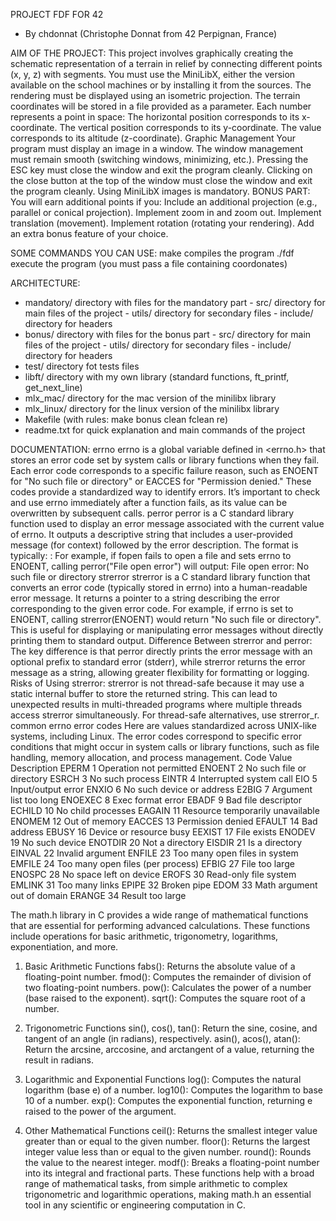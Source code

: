PROJECT FDF FOR 42
- By chdonnat (Christophe Donnat from 42 Perpignan, France)

AIM OF THE PROJECT:
This project involves graphically creating the schematic representation of a terrain in relief by connecting different points (x, y, z) with segments.
You must use the MiniLibX, either the version available on the school machines or by installing it from the sources.
The rendering must be displayed using an isometric projection.
The terrain coordinates will be stored in a file provided as a parameter.
Each number represents a point in space:
The horizontal position corresponds to its x-coordinate.
The vertical position corresponds to its y-coordinate.
The value corresponds to its altitude (z-coordinate).
Graphic Management
Your program must display an image in a window.
The window management must remain smooth (switching windows, minimizing, etc.).
Pressing the ESC key must close the window and exit the program cleanly.
Clicking on the close button at the top of the window must close the window and exit the program cleanly.
Using MiniLibX images is mandatory.
BONUS PART:
You will earn additional points if you:
Include an additional projection (e.g., parallel or conical projection).
Implement zoom in and zoom out.
Implement translation (movement).
Implement rotation (rotating your rendering).
Add an extra bonus feature of your choice.

SOME COMMANDS YOU CAN USE:
make
	compiles the program
./fdf <file>
	execute the program (you must pass a file containing coordonates)

ARCHITECTURE:
- mandatory/ directory with files for the mandatory part
		- src/ directory for main files of the project
		- utils/ directory for secondary files
		- include/ directory for headers
- bonus/ directory with files for the bonus part
		- src/ directory for main files of the project
		- utils/ directory for secondary files
		- include/ directory for headers
- test/ directory fot tests files
- libft/ directory with my own library (standard functions, ft_printf, get_next_line)
- mlx_mac/ directory for the mac version of the minilibx library
- mlx_linux/ directory for the linux version of the minilibx library
- Makefile (with rules: make bonus clean fclean re)
- readme.txt for quick explanation and main commands of the project

DOCUMENTATION:
errno
	errno is a global variable defined in <errno.h> that stores an error code set by system calls or library functions when they fail.
	Each error code corresponds to a specific failure reason, such as ENOENT for "No such file or directory" or EACCES for "Permission denied."
	These codes provide a standardized way to identify errors.
	It’s important to check and use errno immediately after a function fails, as its value can be overwritten by subsequent calls.
perror
	perror is a C standard library function used to display an error message associated with the current value of errno.
	It outputs a descriptive string that includes a user-provided message (for context) followed by the error description.
	The format is typically:
	<user message>: <error description>
	For example, if fopen fails to open a file and sets errno to ENOENT, calling perror("File open error") will output:
	File open error: No such file or directory
strerror
	strerror is a C standard library function that converts an error code (typically stored in errno) into a human-readable error message.
	It returns a pointer to a string describing the error corresponding to the given error code.
	For example, if errno is set to ENOENT, calling strerror(ENOENT) would return "No such file or directory".
	This is useful for displaying or manipulating error messages without directly printing them to standard output.
	Difference Between strerror and perror:
		The key difference is that perror directly prints the error message with an optional prefix to standard error (stderr),
		while strerror returns the error message as a string, allowing greater flexibility for formatting or logging.
	Risks of Using strerror:
		strerror is not thread-safe because it may use a static internal buffer to store the returned string.
		This can lead to unexpected results in multi-threaded programs where multiple threads access strerror simultaneously.
		For thread-safe alternatives, use strerror_r.
common errno error codes
	Here are values standardized across UNIX-like systems, including Linux.
	The error codes correspond to specific error conditions that might occur in system calls or library functions,
	such as file handling, memory allocation, and process management.
	Code	Value	Description
	EPERM	1	Operation not permitted
	ENOENT	2	No such file or directory
	ESRCH	3	No such process
	EINTR	4	Interrupted system call
	EIO		5	Input/output error
	ENXIO	6	No such device or address
	E2BIG	7	Argument list too long
	ENOEXEC	8	Exec format error
	EBADF	9	Bad file descriptor
	ECHILD	10	No child processes
	EAGAIN	11	Resource temporarily unavailable
	ENOMEM	12	Out of memory
	EACCES	13	Permission denied
	EFAULT	14	Bad address
	EBUSY	16	Device or resource busy
	EEXIST	17	File exists
	ENODEV	19	No such device
	ENOTDIR	20	Not a directory
	EISDIR	21	Is a directory
	EINVAL	22	Invalid argument
	ENFILE	23	Too many open files in system
	EMFILE	24	Too many open files (per process)
	EFBIG	27	File too large
	ENOSPC	28	No space left on device
	EROFS	30	Read-only file system
	EMLINK	31	Too many links
	EPIPE	32	Broken pipe
	EDOM	33	Math argument out of domain
	ERANGE	34	Result too large


The math.h library in C provides a wide range of mathematical functions that are essential for performing advanced calculations.
These functions include operations for basic arithmetic, trigonometry, logarithms, exponentiation, and more.

1. Basic Arithmetic Functions
fabs(): Returns the absolute value of a floating-point number.
fmod(): Computes the remainder of division of two floating-point numbers.
pow(): Calculates the power of a number (base raised to the exponent).
sqrt(): Computes the square root of a number.

2. Trigonometric Functions
sin(), cos(), tan(): Return the sine, cosine, and tangent of an angle (in radians), respectively.
asin(), acos(), atan(): Return the arcsine, arccosine, and arctangent of a value, returning the result in radians.

3. Logarithmic and Exponential Functions
log(): Computes the natural logarithm (base e) of a number.
log10(): Computes the logarithm to base 10 of a number.
exp(): Computes the exponential function, returning e raised to the power of the argument.

4. Other Mathematical Functions
ceil(): Returns the smallest integer value greater than or equal to the given number.
floor(): Returns the largest integer value less than or equal to the given number.
round(): Rounds the value to the nearest integer.
modf(): Breaks a floating-point number into its integral and fractional parts.
These functions help with a broad range of mathematical tasks, from simple arithmetic to complex trigonometric and logarithmic operations, making math.h an essential tool in any scientific or engineering computation in C.
